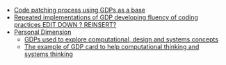 -   [Code patching process using GDPs as a
    base](#code-patching-process-using-gdps-as-a-base)
-   [Repeated implementations of GDP developing fluency of coding
    practices EDIT DOWN ?
    REINSERT?](#repeated-implementations-of-gdp-developing-fluency-of-coding-practices-edit-down-reinsert)
-   [Personal Dimension](#personal-dimension)
    -   [GDPs used to explore computational, design and systems
        concepts](#gdps-used-to-explore-computational-design-and-systems-concepts)
    -   [The example of GDP card to help computational thinking and
        systems
        thinking](#the-example-of-gdp-card-to-help-computational-thinking-and-systems-thinking)
